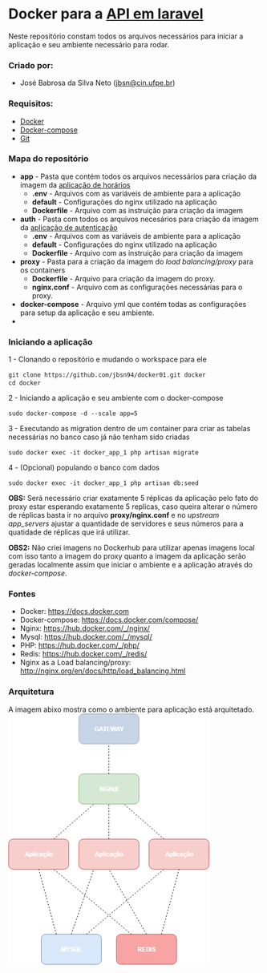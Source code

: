 # Docker para a [API em laravel](https://github.com/jbsn94/laravel-horarioaulas.git)

Neste repositório constam todos os arquivos necessários para iniciar a aplicação e seu ambiente necessário para rodar.

### Criado por:

* José Babrosa da Silva Neto ([jbsn@cin.ufpe.br](mailto:jbsn@cin.ufpe.br))

### Requisitos:
* [Docker](https://docs.docker.com/install/)
* [Docker-compose](https://docs.docker.com/compose/install/#install-compose)
* [Git](https://git-scm.com/book/en/v2/Getting-Started-Installing-Git)

### Mapa do repositório
- **app** - Pasta que contém todos os arquivos necessários para criação da imagem da [aplicação de horários](https://github.com/jbsn94/laravel-horarioaulas.git)
    - **.env** - Arquivos com as variáveis de ambiente para a aplicação
    - **default** - Configurações do nginx utilizado na aplicação
    - **Dockerfile** - Arquivo com as instruição para criação da imagem
- **auth** - Pasta com todos os arquivos necesários para criação da imagem da [aplicação de autenticação](https://github.com/jbsn94/apiauthescolas)
    - **.env** - Arquivos com as variáveis de ambiente para a aplicação
    - **default** - Configurações do nginx utilizado na aplicação
    - **Dockerfile** - Arquivo com as instruição para criação da imagem
- **proxy** - Pasta para a criação da imagem do *load balancing/proxy* para os containers
    - **Dockerfile** - Arquivo para criação da imagem do proxy.
    - **nginx.conf** - Arquivo com as configurações necessárias para o proxy.
- **docker-compose** - Arquivo yml que contém todas as configurações para setup da aplicação e seu ambiente.
- 
### Iniciando a aplicação

1 - Clonando o repositório e mudando o workspace para ele
```shell
git clone https://github.com/jbsn94/docker01.git docker
cd docker
```
2 - Iniciando a aplicação e seu ambiente com o docker-compose
```shell
sudo docker-compose -d --scale app=5
```
3 - Executando as migration dentro de um container para criar as tabelas necessárias no banco caso já não tenham sido criadas
```shell
sudo docker exec -it docker_app_1 php artisan migrate
```
4 - (Opcional) populando o banco com dados
```shell
sudo docker exec -it docker_app_1 php artisan db:seed
```
**OBS:** Será necessário criar exatamente 5 réplicas da aplicação pelo fato do proxy estar esperando exatamente 5 replicas, caso queira alterar o número de réplicas basta ir no arquivo **proxy/nginx.conf** e no *upstream app_servers* ajustar a quantidade de servidores e seus números para a quatidade de réplicas que irá utilizar.

**OBS2:** Não criei imagens no Dockerhub para utilizar apenas imagens local com isso tanto a imagem do proxy quanto a imagem da aplicação serão geradas localmente assim que iniciar o ambiente e a aplicação através do *docker-compose*.

### Fontes
- Docker: https://docs.docker.com
- Docker-compose: https://docs.docker.com/compose/
- Nginx: https://hub.docker.com/_/nginx/
- Mysql: https://hub.docker.com/_/mysql/
- PHP: https://hub.docker.com/_/php/
- Redis: https://hub.docker.com/_/redis/
- Nginx as a Load balancing/proxy: http://nginx.org/en/docs/http/load_balancing.html

### Arquitetura
A imagem abixo mostra como o ambiente para aplicação está arquitetado.
![arquitetura](/arquitetura.png)
